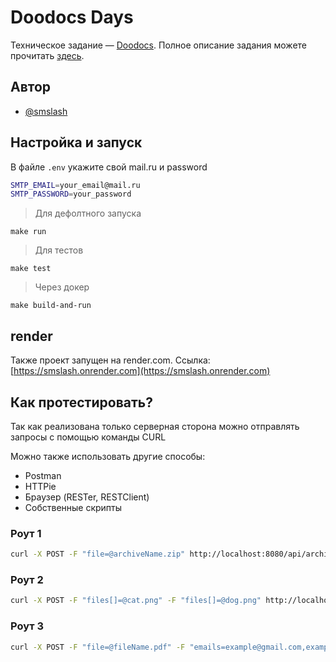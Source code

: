 # Doodocs Days

Техническое задание — [Doodocs](https://doodocs.kz/). Полное описание задания можете прочитать [здесь](https://doodocs.github.io/doodocs-days/backend/).

## Автор

* [@smslash](https://github.com/smslash)

## Настройка и запуск

В файле ```.env``` укажите свой mail.ru и password

```bash
SMTP_EMAIL=your_email@mail.ru
SMTP_PASSWORD=your_password
```

> Для дефолтного запуска

```console
make run
```

> Для тестов

```console
make test
```

> Через докер

```console
make build-and-run
```

## render

Также проект запущен на render.com. Ссылка: [https://smslash.onrender.com](https://smslash.onrender.com)

## Как протестировать?

Так как реализована только серверная сторона можно отправлять запросы с помощью команды CURL

Можно также использовать другие способы:
- Postman
- HTTPie
- Браузер (RESTer, RESTClient)
- Собственные скрипты

### Роут 1

```bash
curl -X POST -F "file=@archiveName.zip" http://localhost:8080/api/archive/files
```

### Роут 2

```bash
curl -X POST -F "files[]=@cat.png" -F "files[]=@dog.png" http://localhost:8080/api/archive/information --output archive.zip
```

### Роут 3

```bash
curl -X POST -F "file=@fileName.pdf" -F "emails=example@gmail.com,example2@gmail.com" http://localhost:8080/api/mail/file
```

